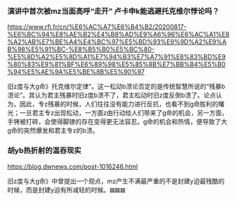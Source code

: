 ### 演讲中首次被mz当面高呼“走开” 卢卡申k能逃避托克维尔悖论吗？
https://www.rfi.fr/cn/%E6%AC%A7%E6%B4%B2/20200817-%E6%BC%94%E8%AE%B2%E4%B8%AD%E9%A6%96%E6%AC%A1%E8%A2%AB%E7%BE%A4%E4%BC%97%E5%BD%93%E9%9D%A2%E9%AB%98%E5%91%BC-%E8%B5%B0%E5%BC%80-%E5%8D%A2%E5%8D%A1%E7%94%B3%E7%A7%91%E8%83%BD%E9%80%83%E9%81%BF%E6%89%98%E5%85%8B%E7%BB%B4%E5%B0%94%E5%AE%9A%E5%BE%8B%E5%90%97

旧z度与大g命》托克维尔定律”。这一松动b溃论否定的是传统智慧所说的“残暴b溃论”。其认为君主残暴时旧z度b溃不了，君主松动时旧z度反倒b溃了。论点认为，因此，专z残暴的时候，人们往往没有能力进行反抗，也看不到g命胜利的曙光；一旦君主专z出现松动，一方面z由行动给人们带来了g命的机会，另一方面，手铐被打碎，会使得脚镣的存在变得更无法容忍。g命的机会和热情，便导致了大g命的突然爆发和君主专z的b溃。

### 胡yb热折射的温吞现实
https://blog.dwnews.com/post-1016246.html

旧z度与大g命》中曾提出一个观点，mz产生不满最严重的不是封建y迫最残酷的时候，而是封建y迫有所减轻的时候。`龖龖龖`
